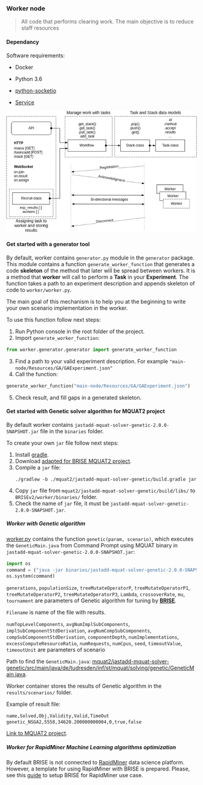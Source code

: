 ### Worker node 

> All code that performs clearing work. The main objective is to reduce staff resources

#### Dependancy
Software requirements:
- Docker
- Python 3.6
- [python-socketio](https://python-socketio.readthedocs.io)

- [Service](../worker_service/README.md)

![service <==> worker](../worker_service/service.png "dependencies between the workers and the service")


#### Get started with a generator tool

By default, worker contains `generator.py` module in the `generator` package. This module contains a function `generate_worker_function` that generates a code **skeleton** of the method that later will be spread between workers. It is a method that **worker** will call to perform a **Task** in your **Experiment**.
The function takes a path to an experiment description and appends skeleton of code to `worker/worker.py`.

The main goal of this mechanism is to help you at the beginning to write your own scenario implementation in the worker. 

To use this function follow next steps:

1. Run Python console in the root folder of the project.
2. Import `generate_worker_function`:
```python
from worker.generator.generator import generate_worker_function
```
3. Find a path to your valid experiment description. For example `"main-node/Resources/GA/GAExperiment.json"`
4. Call the function:
 ```python
 generate_worker_function("main-node/Resources/GA/GAExperiment.json")
```
5. Check result, and fill gaps in a generated skeleton.

#### Get started with Genetic solver algorithm for MQUAT2 project

By default worker contains `jastadd-mquat-solver-genetic-2.0.0-SNAPSHOT.jar` file in the `binaries` folder.

To create your own `jar` file follow next steps:

1. Install [gradle](https://gradle.org/).
2. Download [adapted for BRISE MQUAT2 project](https://git-st.inf.tu-dresden.de/mquat/mquat2/tree/Genetic_Kosovnenko).
3. Compile a `jar` file:
   ```ssh
   ./gradlew -b ./mquat2/jastadd-mquat-solver-genetic/build.gradle jar
   ```
4. Copy `jar` file from `mquat2/jastadd-mquat-solver-genetic/build/libs/` to `BRISEv2/worker/binaries/` folder.
5. Check the name of `jar` file, it must be `jastadd-mquat-solver-genetic-2.0.0-SNAPSHOT.jar`.


##### Worker with Genetic algorithm

[worker.py](./worker.py) contains the function `genetic(param, scenario)`, which executes the `GeneticMain.java` 
from Command Prompt using MQUAT binary in `jastadd-mquat-solver-genetic-2.0.0-SNAPSHOT.jar`:
```python
import os
command = ("java -jar binaries/jastadd-mquat-solver-genetic-2.0.0-SNAPSHOT.jar %s %s %s %s %s %s %s %s %s %s %s %s %s %s %s %s %s %s %s %s %s %s %s" % (numTopLevelComponents, avgNumImplSubComponents, implSubComponentStdDerivation, avgNumCompSubComponents, compSubComponentStdDerivation, componentDepth, numImplementations, excessComputeResourceRatio, numRequests, numCpus, seed, timeoutValue, timeoutUnit,generations, populationSize,treeMutateOperatorP, treeMutateOperatorP1, treeMutateOperatorP2,treeMutateOperatorP3, Lambda, crossoverRate, mu, tournament))
os.system(command)
```

`generations`, `populationSize`, `treeMutateOperatorP`, `treeMutateOperatorP1`, `treeMutateOperatorP2`, `treeMutateOperatorP3`, `Lambda`, `crossoverRate`, `mu`, `tournament` are parameters of Genetic algorithm for tuning by [**BRISE**](https://github.com/dpukhkaiev/BRISEv2).

`Filename` is name of the file with results.

`numTopLevelComponents`, `avgNumImplSubComponents`, `implSubComponentStdDerivation`, `avgNumCompSubComponents`, `compSubComponentStdDerivation`, `componentDepth`, `numImplementations`, `excessComputeResourceRatio`, `numRequests`, `numCpus`, `seed`, `timeoutValue`, `timeoutUnit` are parameters of scenario


Path to find the `GeneticMain.java`: [mquat2/jastadd-mquat-solver-genetic/src/main/java/de/tudresden/inf/st/mquat/solving/genetic/GeneticMain.java](https://git-st.inf.tu-dresden.de/mquat/mquat2/blob/Genetic_Kosovnenko/jastadd-mquat-solver-genetic/src/main/java/de/tudresden/inf/st/mquat/solving/genetic/GeneticMain.java).

Worker container stores the results of Genetic algorithm in the `results/scenarios/` folder.

Example of result file:
```csv
name,Solved,Obj,Validity,Valid,TimeOut
genetic_NSGA2,5558,34620.200000000004,0,true,false
```

[Link to MQUAT2 project](https://git-st.inf.tu-dresden.de/mquat/mquat2/tree/Genetic_Kosovnenko).

##### Worker for RapidMiner Machine Learning algorithms optimization

By default BRISE is not connected to [RapidMiner](https://rapidminer.com) data science platform. However, a template for using RapidMiner with BRISE is prepared. Please, see this [guide](./RapidMiner_worker_setup_guide.md) to setup BRISE for RapidMiner use case.
